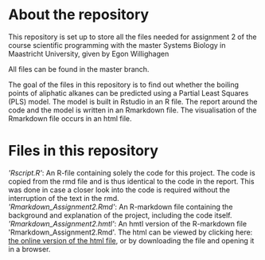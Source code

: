 # About the repository 
This repository is set up to store all the files needed for assignment 2 of the course scientific programming with the master Systems Biology in Maastricht University, given by Egon Willighagen

All files can be found in the master branch. 

The goal of the files in this repository is to find out whether the boiling points of aliphatic alkanes can be predicted using a Partial Least Squares (PLS) model. The model is built in Rstudio in an R file. The report around the code and the model is written in an Rmarkdown file. The visualisation of the Rmarkdown file occurs in an html file.

# Files in this repository
_'Rscript.R'_: An R-file containing solely the code for this project. The code is copied from the rmd file and is thus identical to the code in the report. This was done in case a closer look into the code is required without the interruption of the text in the rmd.<br>
_'Rmarkdown_Assignment2.Rmd'_: An R-markdown file containing the background and explanation of the project, including the code itself. <br>
_'Rmarkdown_Assignment2.hmtl'_: An hmtl version of the R-markdown file 'Rmarkdown_Assignment2.Rmd'. The html can be viewed by clicking here: <a href="https://manonmichon.github.io/SP_Assignment2/Rmarkdown_Assignment2.html">the online version of the html file</a>, or by downloading the file and opening it in a browser.<br>
